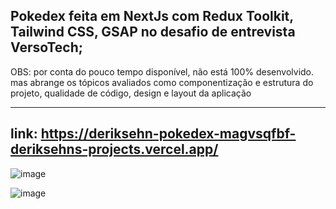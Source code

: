 Pokedex feita em NextJs com Redux Toolkit, Tailwind CSS, GSAP no desafio de entrevista VersoTech;
---
OBS: por conta do pouco tempo disponível, não está 100% desenvolvido. mas abrange os tópicos avaliados como componentização e estrutura do projeto, qualidade de código, design e layout da aplicação

---
link: https://deriksehn-pokedex-magvsqfbf-deriksehns-projects.vercel.app/
---

![image](https://github.com/DerikSehn/next-app-template/assets/120342920/26975469-4627-4644-bfbe-71261c1240ae)

![image](https://github.com/DerikSehn/next-app-template/assets/120342920/72b409c8-fef1-480a-a2be-6314522de5b4)

